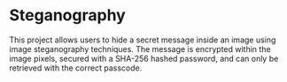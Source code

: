 # Steganography
This project allows users to hide a secret message inside an image using image steganography techniques. The message is encrypted within the image pixels, secured with a SHA-256 hashed password, and can only be retrieved with the correct passcode.
